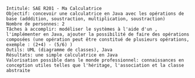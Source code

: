 
    Intitulé: SAE R201 - Ma Calculatrice
    Objectif: concevoir une calculatrice en Java avec les opérations de base (adddition, soustraction, multiplication, soustraction)
    Nombre de personnes: 2
    Tâches à accomplir: modéliser le systèmes à l'aide d'un , l'implémenter en Java, ajouter la possibilité de faire des opérations composées (une opération peut être constitué de plusieurs opérations, exemple : (2+4) - (5/6) )
    Outils: UML (diagramme de classes), Java
    Résultats: une simple calculatrice en Java
    Valorisation possible dans le monde professionnel: connaissances en conception utiles telles que l'héritage, l'association et la classe abstraite
